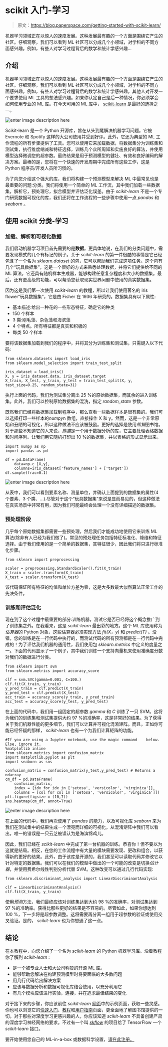 # scikit 入门-学习

> 原文：<https://blog.paperspace.com/getting-started-with-scikit-learn/>

机器学习领域正在以惊人的速度发展。这种发展最有趣的一个方面是围绕它产生的社区。仔细观察，我们可以看到 ML 社区可以分成几个小领域，对学科的不同方面感兴趣。例如，有些人对学习过程背后的数学和统计学感兴趣...

## 介绍

机器学习领域正在以惊人的速度发展。这种发展最有趣的一个方面是围绕它产生的社区。仔细观察，我们可以看到 ML 社区可以分成几个小领域，对学科的不同方面感兴趣。例如，有些人对学习过程背后的数学和统计学感兴趣。其他人对开发一个要求使用 ML 工具的想法感兴趣。如果你认定自己是后一种情况，你必须学会如何使用专业的 ML 库。在今天可用的 ML 库中， [scikit-learn](http://scikit-learn.org/stable/) 是最好的选择之一。

![enter image description here](img/18cb98c4bad5f1abd9dddf8fa2ea0bf0.png "scikit_learn_logo.png")

Scikit-learn 是一个 Python 开源库，旨在从头到尾解决机器学习问题。它被 Evernote 和 Spotify 这样的大公司使用并受到好评。此外，它还为典型的 ML 工作流程的所有步骤提供了工具。您可以使用它来加载数据，将数据集分为训练集和测试集，执行维度缩减和特征选择，训练几个众所周知和实施良好的算法，并使用模型选择微调您的超参数。最终结果是用于预测模型的健壮、有效和良好编码的解决方案。最棒的是，您将在一个快速的开发周期中完成所有这些工作，这是 Python 程序员/开发人员所习惯的。

为了向您介绍这个强大的库，我们将构建一个预测模型来解决 ML 中最常见也是最重要的问题:分类。我们将使用一个简单的 ML 工作流，其中我们加载一些数据集，解析它，预处理它，拟合模型并评估泛化误差。由于 *scikit-learn* 不是一个专门研究数据可视化的库，我们还将在工作流程的一些步骤中使用一点 *pandas* 和 *seaborn* 。

## 使用 scikit 分类-学习

### 加载、解析和可视化数据

我们启动机器学习项目首先需要的是**数据**。更具体地说，在我们的分类问题中，需要发现模式的几个有标记的例子。关于 *scikit-learn* 的第一件很酷的事情是它已经包含了一个名为 *sklearn.dataset* 的包，它可以帮助我们完成这项任务。这个包有几个“玩具数据集”，这是一个很好的方式来熟悉处理数据，并将它们提供给不同的 ML 算法。它还具有随机样本生成器，能够构建任意复杂程度和大小的数据集。最后，还有更高级的功能，可以帮助您获取现实世界问题中使用的真实数据集。

因为这是我们第一次使用 *scikit-learn* 的教程，所以让我们使用著名的 iris flower“玩具数据集”，它是由 Fisher 在 1936 年研究的。数据集具有以下属性:

*   基本描述:给出一种花的一些形态特征，确定它的种类
*   150 个样本
*   3 类:刚毛藻、杂色藻和海滨藻
*   4 个特点。所有特征都是真实和积极的
*   每类 50 个样本

要将该数据集加载到我们的程序中，并将其分为训练集和测试集，只需键入以下代码:

```
from sklearn.datasets import load_iris
from sklearn.model_selection import train_test_split

iris_dataset = load_iris()
X, y = iris_dataset.data, iris_dataset.target
X_train, X_test, y_train, y_test = train_test_split(X, y, test_size=0.25, random_state=31) 
```

执行上面的代码，我们为测试集分离出 25 %的原始数据集，而其余的进入训练集。此外，我们可以控制原始数据集的混洗，指定 *random_state* 参数。

既然我们已经将数据集加载到程序中，那么查看一些数据样本是很有趣的。我们可以选择打印一些样本的*numpy*n 数组，直接操作 X 和 y。然而，这是一个非常原始和丑陋的可视化，所以这种做法不应该被鼓励。更好的选择是使用*熊猫*图书馆。对于那些不知道它的人来说，*熊猫*是一个用于数据分析的库，它主要处理表格数据和时间序列。让我们用它随机打印出 10 %的数据集，并以表格的形式显示出来。

```
import numpy as np
import pandas as pd

df = pd.DataFrame(
    data=np.c_[X,y], 
    columns=iris_dataset['feature_names'] + ['target'])
df.sample(frac=0.1) 
```

![enter image description here](img/1dab537be46fdb22634c561e127b534e.png "pandas_df.png")

从表中，我们可以看到要素名称、测量单位，并确认上面提到的数据集的属性(4 个要素、3 个类、...).尽管对于这个“玩具数据集”来说是显而易见的，但这种做法在真实场景中非常有用，因为我们可能最终会处理一个没有详细描述的数据集。

### 预处理阶段

几乎每个原始数据集都需要一些预处理，然后我们才能成功地使用它来训练 ML 算法(除非有人已经为我们做了)。常见的预处理任务包括特征标准化、降维和特征选择。由于我们使用的是一个简单的数据集，其特征很少，因此我们将只进行标准化步骤。

```
from sklearn import preprocessing

scaler = preprocessing.StandardScaler().fit(X_train)
X_train = scaler.transform(X_train)
X_test = scaler.transform(X_test) 
```

该代码保证所有特征的均值和单位方差为零，这是大多数最大似然算法正常工作的先决条件。

### 训练和评估泛化

现在到了这个过程中最重要的部分:训练机器，测试它是否已经将这个概念推广到了训练集之外。在我看来，这是 *scikit-learn* 最出彩的地方。这个 ML 库使用称为*估算器*的 Python 对象，这些估算器必须实现方法 *fit(X，y)* 和 *predict(T)* 。没错，您的训练是在一行代码中执行的，而测试代码的所有预测都是在一行代码中完成的！为了评估我们机器的通用性，我们使用包 *sklearn.metrics* 中定义的度量之一。下面的代码显示了一个例子，其中我们训练一个支持向量机来使用准确度分数对我们的数据进行分类。

```
from sklearn import svm
from sklearn.metrics import accuracy_score

clf = svm.SVC(gamma=0.001, C=100.)
clf.fit(X_train, y_train)
y_pred_train = clf.predict(X_train) 
y_pred_test = clf.predict(X_test)
acc_train = accuracy_score(y_train, y_pred_train) 
acc_test = accuracy_score(y_test, y_pred_test) 
```

在上面的代码中，我们用一组固定的超参数 *gamma* 和 *C* 训练了一只 SVM。这将为我们的训练集和测试集提供大约 97 %的准确率，这是非常好的结果。为了获得关于我们机器性能的更多细节，我们可以计算并可视化混淆矩阵。而且，正如你可能已经怀疑的那样， *scikit-learn* 也有一个为我们计算矩阵的功能。

```
#If you are using a Jupyter notebook, use the magic command    below. Else, ignore it.
%matplotlib inline 
from sklearn.metrics import confusion_matrix
import matplotlib.pyplot as plt
import seaborn as sns

confusion_matrix = confusion_matrix(y_test,y_pred_test) # Returns a ndarray
cm_df = pd.DataFrame(
    confusion_matrix, 
    index = [idx for idx in ['setosa', 'versicolor', 'virginica']],
    columns = [col for col in ['setosa', 'versicolor', 'virginica']])
plt.figure(figsize = (10,7))
sns.heatmap(cm_df, annot=True) 
```

![enter image description here](img/94961608615e1ffcb804ba9e8f5aa042.png "cm.png")

在上面的代码中，我们再次使用了 *pandas* 的能力，以及可视化库 *seaborn* 来为我们在测试集中的结果生成一个漂亮而详细的可视化。从混淆矩阵中我们可以看出，唯一的错误是一只云芝被误认为是海滨锦鸡儿。

因此，我们已经在 *scikit-learn* 中完成了第一台机器的训练。恭喜你！但不要以为这就是结局。相反，在您的工作流程中有大量的模块需要发现、更改和组合，以获得新的更好的结果。此外，由于该库是开源的，我们甚至可以读取代码并修改它以针对特定的数据集。我们可以在我们的模型中做出的一个可能的改变是切换*估计器*，并使用费希尔线性判别分析代替 SVM。这种改变可以通过几行代码实现:

```
from sklearn.discriminant_analysis import LinearDiscriminantAnalysis

clf = LinearDiscriminantAnalysis()
clf.fit(X_train, y_train) 
```

使用*预测*方法，我们最终应该对训练集达到大约 98 %的准确率，对测试集达到 97 %的准确率。获得比那些更好的结果是不容易的。尽管如此，如果你想达到 100 %，下一步将是超参数调整。这将需要再分离一组用于超参数的验证或使用交叉验证。是的， *scikit-learn* 也为你想通了这一点。

## 结论

在本教程中，向您介绍了一个名为 *scikit-learn* 的 Python 机器学习库。沿着教程你了解到 *scikit-learn* :

*   是一个被专业人士和大公司称赞的开源 ML 库。
*   能够帮助您解决在构建预测模型时将要面临的大多数问题
*   用几行代码给出解决方案
*   应该与数据分析和数据可视化库结合使用，以充分利用它
*   有几个模块应该进行实验，连接，并在追求最佳结果的变化

对于接下来的步骤，你应该前往 *scikit-learn* [网页](http://scikit-learn.org/stable/auto_examples/index.html)中的示例页面，获取一些灵感。你也可以浏览它的[快速入门](http://scikit-learn.org/stable/tutorial/basic/tutorial.html)、[教程](http://scikit-learn.org/stable/tutorial/index.html)和[用户指南](http://scikit-learn.org/stable/user_guide.html)页面，更全面地了解图书馆提供的一切。对于那些对深度学习更感兴趣的人，你应该知道 *scikit-learn* 不具备创建严肃的深度学习神经网络的要求。不过有一个叫 [*skflow*](https://github.com/tensorflow/tensorflow/tree/master/tensorflow/contrib/learn/python/learn) 的项目给了 TensorFlow 一个 *scikit-learn* 接口。

要开始使用您自己的 ML-in-a-box 或数据科学设置，[请在此注册。](https://www.paperspace.com/account/signup?utm-campaign=scikitblog)
